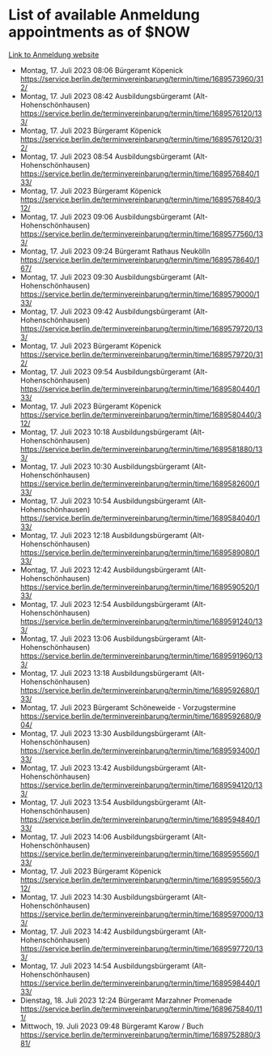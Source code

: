 # List of available Anmeldung appointments as of $NOW
[Link to Anmeldung website](https://service.berlin.de/terminvereinbarung/termin/tag.php?termin=1&anliegen[]=120686&dienstleisterlist=122210,122217,327316,122219,327312,122227,327314,122231,327346,122243,327348,122254,122252,329742,122260,329745,122262,329748,122271,327278,122273,327274,122277,327276,330436,122280,327294,122282,327290,122284,327292,122291,327270,122285,327266,122286,327264,122296,327268,150230,329760,122297,327286,122294,327284,122312,329763,122314,329775,122304,327330,122311,327334,122309,327332,317869,122281,327352,122279,329772,122283,122276,327324,122274,327326,122267,329766,122246,327318,122251,327320,122257,327322,122208,327298,122226,327300&herkunft=http%3A%2F%2Fservice.berlin.de%2Fdienstleistung%2F120686%2F)
- Montag, 17. Juli 2023 08:06 Bürgeramt Köpenick https://service.berlin.de/terminvereinbarung/termin/time/1689573960/312/
- Montag, 17. Juli 2023 08:42 Ausbildungsbürgeramt (Alt- Hohenschönhausen) https://service.berlin.de/terminvereinbarung/termin/time/1689576120/133/
- Montag, 17. Juli 2023  Bürgeramt Köpenick https://service.berlin.de/terminvereinbarung/termin/time/1689576120/312/
- Montag, 17. Juli 2023 08:54 Ausbildungsbürgeramt (Alt- Hohenschönhausen) https://service.berlin.de/terminvereinbarung/termin/time/1689576840/133/
- Montag, 17. Juli 2023  Bürgeramt Köpenick https://service.berlin.de/terminvereinbarung/termin/time/1689576840/312/
- Montag, 17. Juli 2023 09:06 Ausbildungsbürgeramt (Alt- Hohenschönhausen) https://service.berlin.de/terminvereinbarung/termin/time/1689577560/133/
- Montag, 17. Juli 2023 09:24 Bürgeramt Rathaus Neukölln https://service.berlin.de/terminvereinbarung/termin/time/1689578640/167/
- Montag, 17. Juli 2023 09:30 Ausbildungsbürgeramt (Alt- Hohenschönhausen) https://service.berlin.de/terminvereinbarung/termin/time/1689579000/133/
- Montag, 17. Juli 2023 09:42 Ausbildungsbürgeramt (Alt- Hohenschönhausen) https://service.berlin.de/terminvereinbarung/termin/time/1689579720/133/
- Montag, 17. Juli 2023  Bürgeramt Köpenick https://service.berlin.de/terminvereinbarung/termin/time/1689579720/312/
- Montag, 17. Juli 2023 09:54 Ausbildungsbürgeramt (Alt- Hohenschönhausen) https://service.berlin.de/terminvereinbarung/termin/time/1689580440/133/
- Montag, 17. Juli 2023  Bürgeramt Köpenick https://service.berlin.de/terminvereinbarung/termin/time/1689580440/312/
- Montag, 17. Juli 2023 10:18 Ausbildungsbürgeramt (Alt- Hohenschönhausen) https://service.berlin.de/terminvereinbarung/termin/time/1689581880/133/
- Montag, 17. Juli 2023 10:30 Ausbildungsbürgeramt (Alt- Hohenschönhausen) https://service.berlin.de/terminvereinbarung/termin/time/1689582600/133/
- Montag, 17. Juli 2023 10:54 Ausbildungsbürgeramt (Alt- Hohenschönhausen) https://service.berlin.de/terminvereinbarung/termin/time/1689584040/133/
- Montag, 17. Juli 2023 12:18 Ausbildungsbürgeramt (Alt- Hohenschönhausen) https://service.berlin.de/terminvereinbarung/termin/time/1689589080/133/
- Montag, 17. Juli 2023 12:42 Ausbildungsbürgeramt (Alt- Hohenschönhausen) https://service.berlin.de/terminvereinbarung/termin/time/1689590520/133/
- Montag, 17. Juli 2023 12:54 Ausbildungsbürgeramt (Alt- Hohenschönhausen) https://service.berlin.de/terminvereinbarung/termin/time/1689591240/133/
- Montag, 17. Juli 2023 13:06 Ausbildungsbürgeramt (Alt- Hohenschönhausen) https://service.berlin.de/terminvereinbarung/termin/time/1689591960/133/
- Montag, 17. Juli 2023 13:18 Ausbildungsbürgeramt (Alt- Hohenschönhausen) https://service.berlin.de/terminvereinbarung/termin/time/1689592680/133/
- Montag, 17. Juli 2023  Bürgeramt Schöneweide - Vorzugstermine https://service.berlin.de/terminvereinbarung/termin/time/1689592680/904/
- Montag, 17. Juli 2023 13:30 Ausbildungsbürgeramt (Alt- Hohenschönhausen) https://service.berlin.de/terminvereinbarung/termin/time/1689593400/133/
- Montag, 17. Juli 2023 13:42 Ausbildungsbürgeramt (Alt- Hohenschönhausen) https://service.berlin.de/terminvereinbarung/termin/time/1689594120/133/
- Montag, 17. Juli 2023 13:54 Ausbildungsbürgeramt (Alt- Hohenschönhausen) https://service.berlin.de/terminvereinbarung/termin/time/1689594840/133/
- Montag, 17. Juli 2023 14:06 Ausbildungsbürgeramt (Alt- Hohenschönhausen) https://service.berlin.de/terminvereinbarung/termin/time/1689595560/133/
- Montag, 17. Juli 2023  Bürgeramt Köpenick https://service.berlin.de/terminvereinbarung/termin/time/1689595560/312/
- Montag, 17. Juli 2023 14:30 Ausbildungsbürgeramt (Alt- Hohenschönhausen) https://service.berlin.de/terminvereinbarung/termin/time/1689597000/133/
- Montag, 17. Juli 2023 14:42 Ausbildungsbürgeramt (Alt- Hohenschönhausen) https://service.berlin.de/terminvereinbarung/termin/time/1689597720/133/
- Montag, 17. Juli 2023 14:54 Ausbildungsbürgeramt (Alt- Hohenschönhausen) https://service.berlin.de/terminvereinbarung/termin/time/1689598440/133/
- Dienstag, 18. Juli 2023 12:24 Bürgeramt Marzahner Promenade https://service.berlin.de/terminvereinbarung/termin/time/1689675840/111/
- Mittwoch, 19. Juli 2023 09:48 Bürgeramt Karow / Buch https://service.berlin.de/terminvereinbarung/termin/time/1689752880/381/
